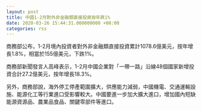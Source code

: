 ```yaml
---
layout: post
title: 中國1-2月對外非金融類直接投資按年跌1%
date: 2020-03-26 15:44:31.000000000 +08:00
categories: rss
---
```


商務部公布，1-2月境內投資者對外非金融類直接投資累計1078.6億美元，按年增長1.8%，相當於155億美元，下跌1%。

商務部新聞發言人高峰表示，1-2月中國企業對「一帶一路」沿線48個國家新增投資合計27.2億美元，按年增長18.3%。

另外，商務部說，海外停工停產範圍擴大，供應能力減弱，中國機電、交通運輸設施、能源化工等行業進口受影響較大。中國要進一步加大擴大進口，增加國內短缺能源資源品、農業品食品、關鍵零部件等進口。
